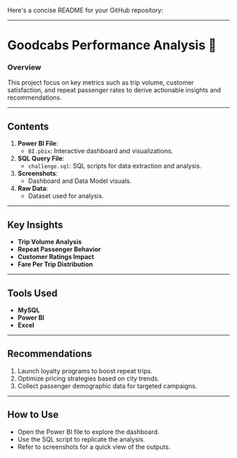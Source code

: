 Here's a concise README for your GitHub repository:  

---

# **Goodcabs Performance Analysis 🚗**  

### **Overview**  
This project focus on key metrics such as trip volume, customer satisfaction, and repeat passenger rates to derive actionable insights and recommendations.  

---

## **Contents**  
1. **Power BI File**:  
   - `BI.pbix`: Interactive dashboard and visualizations.  
2. **SQL Query File**:  
   - `challenge.sql`: SQL scripts for data extraction and analysis.  
3. **Screenshots**:  
   - Dashboard and Data Model visuals.  
4. **Raw Data**:  
   - Dataset used for analysis.  

---

## **Key Insights**  
- **Trip Volume Analysis**  
- **Repeat Passenger Behavior**  
- **Customer Ratings Impact**  
- **Fare Per Trip Distribution**  

---

## **Tools Used**  
- **MySQL**  
- **Power BI**  
- **Excel**  

---

## **Recommendations**  
1. Launch loyalty programs to boost repeat trips.  
2. Optimize pricing strategies based on city trends.  
3. Collect passenger demographic data for targeted campaigns.  

---

## **How to Use**  
- Open the Power BI file to explore the dashboard.  
- Use the SQL script to replicate the analysis.  
- Refer to screenshots for a quick view of the outputs.  
